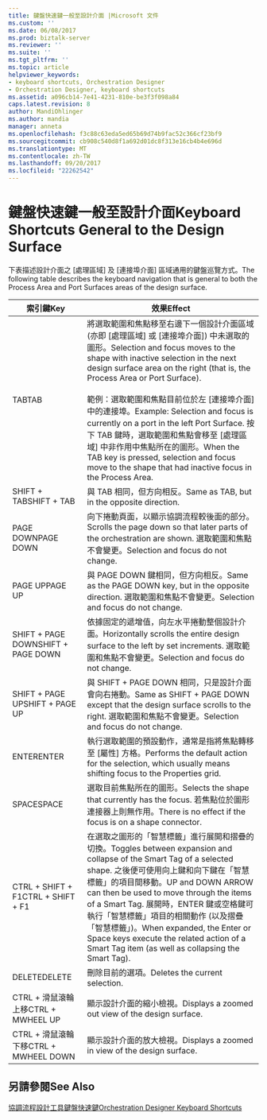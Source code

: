 ```yaml
---
title: 鍵盤快速鍵一般至設計介面 |Microsoft 文件
ms.custom: ''
ms.date: 06/08/2017
ms.prod: biztalk-server
ms.reviewer: ''
ms.suite: ''
ms.tgt_pltfrm: ''
ms.topic: article
helpviewer_keywords:
- keyboard shortcuts, Orchestration Designer
- Orchestration Designer, keyboard shortcuts
ms.assetid: a096cb14-7e41-4231-810e-be3f3f098a84
caps.latest.revision: 8
author: MandiOhlinger
ms.author: mandia
manager: anneta
ms.openlocfilehash: f3c88c63eda5ed65b69d74b9fac52c366cf23bf9
ms.sourcegitcommit: cb908c540d8f1a692d01dc8f313e16cb4b4e696d
ms.translationtype: MT
ms.contentlocale: zh-TW
ms.lasthandoff: 09/20/2017
ms.locfileid: "22262542"
---
```

# <a name="keyboard-shortcuts-general-to-the-design-surface"></a><span data-ttu-id="d7d6d-102">鍵盤快速鍵一般至設計介面</span><span class="sxs-lookup"><span data-stu-id="d7d6d-102">Keyboard Shortcuts General to the Design Surface</span></span>
<span data-ttu-id="d7d6d-103">下表描述設計介面之 [處理區域] 及 [連接埠介面] 區域通用的鍵盤巡覽方式。</span><span class="sxs-lookup"><span data-stu-id="d7d6d-103">The following table describes the keyboard navigation that is general to both the Process Area and Port Surfaces areas of the design surface.</span></span>  
  
|<span data-ttu-id="d7d6d-104">索引鍵</span><span class="sxs-lookup"><span data-stu-id="d7d6d-104">Key</span></span>|<span data-ttu-id="d7d6d-105">效果</span><span class="sxs-lookup"><span data-stu-id="d7d6d-105">Effect</span></span>|  
|---------|------------|  
|<span data-ttu-id="d7d6d-106">TAB</span><span class="sxs-lookup"><span data-stu-id="d7d6d-106">TAB</span></span>|<span data-ttu-id="d7d6d-107">將選取範圍和焦點移至右邊下一個設計介面區域 (亦即 [處理區域] 或 [連接埠介面]) 中未選取的圖形。</span><span class="sxs-lookup"><span data-stu-id="d7d6d-107">Selection and focus moves to the shape with inactive selection in the next design surface area on the right (that is, the Process Area or Port Surface).</span></span><br /><br /> <span data-ttu-id="d7d6d-108">範例：選取範圍和焦點目前位於左 [連接埠介面] 中的連接埠。</span><span class="sxs-lookup"><span data-stu-id="d7d6d-108">Example: Selection and focus is currently on a port in the left Port Surface.</span></span> <span data-ttu-id="d7d6d-109">按下 TAB 鍵時，選取範圍和焦點會移至 [處理區域] 中非作用中焦點所在的圖形。</span><span class="sxs-lookup"><span data-stu-id="d7d6d-109">When the TAB key is pressed, selection and focus move to the shape that had inactive focus in the Process Area.</span></span>|  
|<span data-ttu-id="d7d6d-110">SHIFT + TAB</span><span class="sxs-lookup"><span data-stu-id="d7d6d-110">SHIFT + TAB</span></span>|<span data-ttu-id="d7d6d-111">與 TAB 相同，但方向相反。</span><span class="sxs-lookup"><span data-stu-id="d7d6d-111">Same as TAB, but in the opposite direction.</span></span>|  
|<span data-ttu-id="d7d6d-112">PAGE DOWN</span><span class="sxs-lookup"><span data-stu-id="d7d6d-112">PAGE DOWN</span></span>|<span data-ttu-id="d7d6d-113">向下捲動頁面，以顯示協調流程較後面的部分。</span><span class="sxs-lookup"><span data-stu-id="d7d6d-113">Scrolls the page down so that later parts of the orchestration are shown.</span></span> <span data-ttu-id="d7d6d-114">選取範圍和焦點不會變更。</span><span class="sxs-lookup"><span data-stu-id="d7d6d-114">Selection and focus do not change.</span></span>|  
|<span data-ttu-id="d7d6d-115">PAGE UP</span><span class="sxs-lookup"><span data-stu-id="d7d6d-115">PAGE UP</span></span>|<span data-ttu-id="d7d6d-116">與 PAGE DOWN 鍵相同，但方向相反。</span><span class="sxs-lookup"><span data-stu-id="d7d6d-116">Same as the PAGE DOWN key, but in the opposite direction.</span></span> <span data-ttu-id="d7d6d-117">選取範圍和焦點不會變更。</span><span class="sxs-lookup"><span data-stu-id="d7d6d-117">Selection and focus do not change.</span></span>|  
|<span data-ttu-id="d7d6d-118">SHIFT + PAGE DOWN</span><span class="sxs-lookup"><span data-stu-id="d7d6d-118">SHIFT + PAGE DOWN</span></span>|<span data-ttu-id="d7d6d-119">依據固定的遞增值，向左水平捲動整個設計介面。</span><span class="sxs-lookup"><span data-stu-id="d7d6d-119">Horizontally scrolls the entire design surface to the left by set increments.</span></span> <span data-ttu-id="d7d6d-120">選取範圍和焦點不會變更。</span><span class="sxs-lookup"><span data-stu-id="d7d6d-120">Selection and focus do not change.</span></span>|  
|<span data-ttu-id="d7d6d-121">SHIFT + PAGE UP</span><span class="sxs-lookup"><span data-stu-id="d7d6d-121">SHIFT + PAGE UP</span></span>|<span data-ttu-id="d7d6d-122">與 SHIFT + PAGE DOWN 相同，只是設計介面會向右捲動。</span><span class="sxs-lookup"><span data-stu-id="d7d6d-122">Same as SHIFT + PAGE DOWN except that the design surface scrolls to the right.</span></span> <span data-ttu-id="d7d6d-123">選取範圍和焦點不會變更。</span><span class="sxs-lookup"><span data-stu-id="d7d6d-123">Selection and focus do not change.</span></span>|  
|<span data-ttu-id="d7d6d-124">ENTER</span><span class="sxs-lookup"><span data-stu-id="d7d6d-124">ENTER</span></span>|<span data-ttu-id="d7d6d-125">執行選取範圍的預設動作，通常是指將焦點轉移至 [屬性] 方格。</span><span class="sxs-lookup"><span data-stu-id="d7d6d-125">Performs the default action for the selection, which usually means shifting focus to the Properties grid.</span></span>|  
|<span data-ttu-id="d7d6d-126">SPACE</span><span class="sxs-lookup"><span data-stu-id="d7d6d-126">SPACE</span></span>|<span data-ttu-id="d7d6d-127">選取目前焦點所在的圖形。</span><span class="sxs-lookup"><span data-stu-id="d7d6d-127">Selects the shape that currently has the focus.</span></span> <span data-ttu-id="d7d6d-128">若焦點位於圖形連接器上則無作用。</span><span class="sxs-lookup"><span data-stu-id="d7d6d-128">There is no effect if the focus is on a shape connector.</span></span>|  
|<span data-ttu-id="d7d6d-129">CTRL + SHIFT + F1</span><span class="sxs-lookup"><span data-stu-id="d7d6d-129">CTRL + SHIFT + F1</span></span>|<span data-ttu-id="d7d6d-130">在選取之圖形的「智慧標籤」進行展開和摺疊的切換。</span><span class="sxs-lookup"><span data-stu-id="d7d6d-130">Toggles between expansion and collapse of the Smart Tag of a selected shape.</span></span> <span data-ttu-id="d7d6d-131">之後便可使用向上鍵和向下鍵在「智慧標籤」的項目間移動。</span><span class="sxs-lookup"><span data-stu-id="d7d6d-131">UP and DOWN ARROW can then be used to move through the items of a Smart Tag.</span></span> <span data-ttu-id="d7d6d-132">展開時，ENTER 鍵或空格鍵可執行「智慧標籤」項目的相關動作 (以及摺疊「智慧標籤」)。</span><span class="sxs-lookup"><span data-stu-id="d7d6d-132">When expanded, the Enter or Space keys execute the related action of a Smart Tag item (as well as collapsing the Smart Tag).</span></span>|  
|<span data-ttu-id="d7d6d-133">DELETE</span><span class="sxs-lookup"><span data-stu-id="d7d6d-133">DELETE</span></span>|<span data-ttu-id="d7d6d-134">刪除目前的選項。</span><span class="sxs-lookup"><span data-stu-id="d7d6d-134">Deletes the current selection.</span></span>|  
|<span data-ttu-id="d7d6d-135">CTRL + 滑鼠滾輪上移</span><span class="sxs-lookup"><span data-stu-id="d7d6d-135">CTRL + MWHEEL UP</span></span>|<span data-ttu-id="d7d6d-136">顯示設計介面的縮小檢視。</span><span class="sxs-lookup"><span data-stu-id="d7d6d-136">Displays a zoomed out view of the design surface.</span></span>|  
|<span data-ttu-id="d7d6d-137">CTRL + 滑鼠滾輪下移</span><span class="sxs-lookup"><span data-stu-id="d7d6d-137">CTRL + MWHEEL DOWN</span></span>|<span data-ttu-id="d7d6d-138">顯示設計介面的放大檢視。</span><span class="sxs-lookup"><span data-stu-id="d7d6d-138">Displays a zoomed in view of the design surface.</span></span>|  
  
## <a name="see-also"></a><span data-ttu-id="d7d6d-139">另請參閱</span><span class="sxs-lookup"><span data-stu-id="d7d6d-139">See Also</span></span>  
 [<span data-ttu-id="d7d6d-140">協調流程設計工具鍵盤快速鍵</span><span class="sxs-lookup"><span data-stu-id="d7d6d-140">Orchestration Designer Keyboard Shortcuts</span></span>](../core/orchestration-designer-keyboard-shortcuts.md)